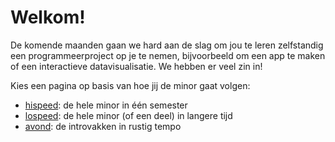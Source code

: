 # Welkom!

De komende maanden gaan we hard aan de slag om jou te leren zelfstandig een programmeerproject op je te nemen, bijvoorbeeld om een app te maken of een interactieve datavisualisatie. We hebben er veel zin in!

Kies een pagina op basis van hoe jij de minor gaat volgen:

- [hispeed](Hi-speed): de hele minor in &eacute;&eacute;n semester
- [lospeed](Lo-speed): de hele minor (of een deel) in langere tijd
- [avond](Avondcursus): de introvakken in rustig tempo
